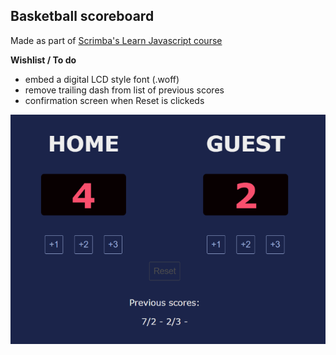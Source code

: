## Basketball scoreboard

Made as part of [Scrimba's Learn Javascript course](https://scrimba.com/learn/learnjavascript)



**Wishlist / To do**

* embed a digital LCD style font (.woff)
* remove trailing dash from list of previous scores
* confirmation screen when Reset is clickeds



![image](screenshot.png)



